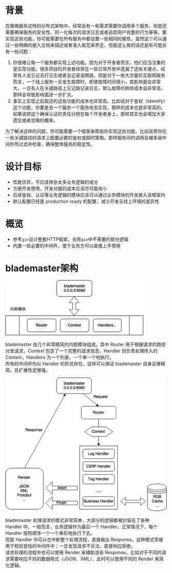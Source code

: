 # 背景

在像微服务这样的分布式架构中，经常会有一些需求需要你调用多个服务，但是还需要确保服务的安全性、同一化每次的请求日志或者追踪用户完整的行为等等。要实现这些功能，你可能需要在所有服务中都设置一些相同的属性，虽然这个可以通过一些明确的接入文档来描述或者准入规范来界定，但是这么做的话还是有可能会有一些问题：

1. 你很难让每一个服务都实现上述功能。因为对于开发者而言，他们应当注重的是实现功能。很多项目的开发者经常在一些日常开发中遗漏了这些关键点，经常有人会忘记去打日志或者去记录调用链。但是对于一些大流量的互联网服务而言，一个线上服务一旦发生故障时，即使故障时间很小，其影响面会非常大。一旦有人在关键路径上忘记路记录日志，那么故障的排除成本会非常高，那样会导致影响面进一步扩大。
2. 事实上实现之前叙述的这些功能的成本也非常高。比如说对于鉴权（Identify）这个功能，你要是去一个服务一个服务地去实现，那样的成本也是非常高的。如果说把这个确保认证的责任分担在每个开发者身上，那样其实也会增加大家遗忘或者忽略的概率。

为了解决这样的问题，你可能需要一个框架来帮助你实现这些功能。比如说帮你在一些关键路径的请求上配置必要的鉴权或超时策略。那样服务间的调用会被多层中间件所过滤并检查，确保整体服务的稳定性。

# 设计目标

* 性能优异，不应该惨杂太多业务逻辑的成分
* 方便开发使用，开发对接的成本应该尽可能地小
* 后续鉴权、认证等业务逻辑的模块应该可以通过业务模块的开发接入该框架内
* 默认配置已经是 production ready 的配置，减少开发与线上环境的差异性

# 概览

* 参考`gin`设计整套HTTP框架，去除`gin`中不需要的部分逻辑
* 内置一些必要的中间件，便于业务方可以直接上手使用

# blademaster架构

![bm-arch](/doc/img/bm-arch-2-2.png)

blademaster 由几个非常精简的内部模块组成。其中 Router 用于根据请求的路径分发请求，Context 包含了一个完整的请求信息，Handler 则负责处理传入的 Context，Handlers 为一个列表，一个串一个地执行。  
所有的中间件均以 Handler 的形式存在，这样可以保证 blademaster 自身足够精简，且扩展性足够强。

![bm-arch](/doc/img/bm-arch-2-3.png)

blademaster 处理请求的模式非常简单，大部分的逻辑都被封装在了各种 Handler 中。一般而言，业务逻辑作为最后一个 Handler。正常情况下，每个 Handler 按照顺序一个一个串形地执行下去。  
但是 Handler 中可以也中断整个处理流程，直接输出 Response。这种模式常被用于校验登陆的中间件中；一旦发现请求不合法，直接响应拒绝。  
请求处理的流程中也可以使用 Render 来辅助渲染 Response，比如对于不同的请求需要响应不同的数据格式（JSON、XML），此时可以使用不同的 Render 来简化逻辑。  
